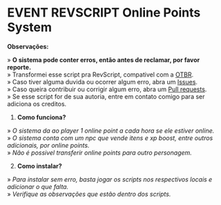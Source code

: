 # EVENT REVSCRIPT Online Points System

**Observações:**

» **O sistema pode conter erros, então antes de reclamar, por favor reporte.**<br>
» Transformei esse script pra RevScript, compativel com a [OTBR](https://github.com/opentibiabr/otservbr-global.git).<br>
» Caso tiver alguma duvida ou ocorrer algum erro, abra um [Issues](https://github.com/brunomaidana97/EVENT-REVSCRIPT-Online-Points-System/issues).<br>
» Caso queira contribuir ou corrigir algum erro, abra um [Pull requests](https://github.com/brunomaidana97/EVENT-REVSCRIPT-Online-Points-System/pulls).<br>
» Se esse script for de sua autoria, entre em contato comigo para ser adiciona os creditos.

1. **Como funciona?**

» *O sistema da ao player 1 online point a cada hora se ele estiver online.*<br>
» *O sistema conta com um npc que vende itens e xp boost, entre outros adicionais, por online points.*<br>
» *Não é possivel transferir online points para outro personagem.*<br>
  

2. **Como instalar?**

» *Para instalar sem erro, basta jogar os scripts nos respectivos locais e adicionar o que falta.*<br>
» *Verifique as observações que estão dentro dos scripts.*<br>
